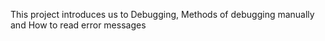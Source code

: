 This project introduces us to Debugging, Methods of debugging manually and How to read error messages
